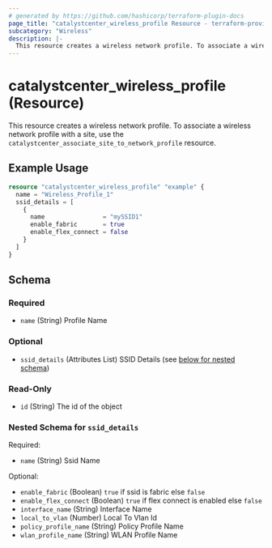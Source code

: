 ```yaml
---
# generated by https://github.com/hashicorp/terraform-plugin-docs
page_title: "catalystcenter_wireless_profile Resource - terraform-provider-catalystcenter"
subcategory: "Wireless"
description: |-
  This resource creates a wireless network profile. To associate a wireless network profile with a site, use the catalystcenter_associate_site_to_network_profile resource.
---
```


# catalystcenter_wireless_profile (Resource)

This resource creates a wireless network profile. To associate a wireless network profile with a site, use the `catalystcenter_associate_site_to_network_profile` resource.

## Example Usage

```terraform
resource "catalystcenter_wireless_profile" "example" {
  name = "Wireless_Profile_1"
  ssid_details = [
    {
      name                = "mySSID1"
      enable_fabric       = true
      enable_flex_connect = false
    }
  ]
}
```

<!-- schema generated by tfplugindocs -->
## Schema

### Required

- `name` (String) Profile Name

### Optional

- `ssid_details` (Attributes List) SSID Details (see [below for nested schema](#nestedatt--ssid_details))

### Read-Only

- `id` (String) The id of the object

<a id="nestedatt--ssid_details"></a>
### Nested Schema for `ssid_details`

Required:

- `name` (String) Ssid Name

Optional:

- `enable_fabric` (Boolean) `true` if ssid is fabric else `false`
- `enable_flex_connect` (Boolean) `true` if flex connect is enabled else `false`
- `interface_name` (String) Interface Name
- `local_to_vlan` (Number) Local To Vlan Id
- `policy_profile_name` (String) Policy Profile Name
- `wlan_profile_name` (String) WLAN Profile Name
